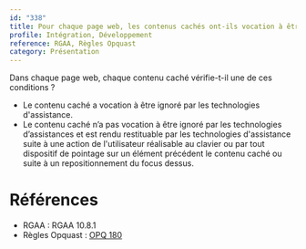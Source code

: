 ```yaml
---
id: "338"
title: Pour chaque page web, les contenus cachés ont-ils vocation à être ignorés par les technologies d'assistance ?
profile: Intégration, Développement
reference: RGAA, Règles Opquast
category: Présentation
---
```


Dans chaque page web, chaque contenu caché vérifie-t-il une de ces conditions ?

- Le contenu caché a vocation à être ignoré par les technologies d'assistance.
- Le contenu caché n’a pas vocation à être ignoré par les technologies d’assistances et est rendu restituable par les technologies d'assistance suite à une action de l'utilisateur réalisable au clavier ou par tout dispositif de pointage sur un élément précédent le contenu caché ou suite à un repositionnement du focus dessus.



# Références

*   RGAA : RGAA 10.8.1
*   Règles Opquast : [OPQ 180](https://checklists.opquast.com/fr/assurance-qualite-web/un-contenu-qui-doit-etre-restitue-dans-un-lecteur-decran-ne-lui-est-pas-dissimule)
